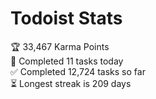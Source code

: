 
# Todoist Stats

<!-- TODO-IST:START -->
🏆  33,467 Karma Points           
🌸  Completed 11 tasks today           
✅  Completed 12,724 tasks so far           
⏳  Longest streak is 209 days
<!-- TODO-IST:END -->
